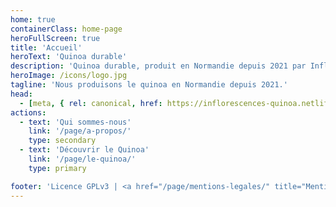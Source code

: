 ```yaml
---
home: true
containerClass: home-page
heroFullScreen: true
title: 'Accueil'
heroText: 'Quinoa durable'
description: 'Quinoa durable, produit en Normandie depuis 2021 par Inflorescences.'
heroImage: /icons/logo.jpg
tagline: 'Nous produisons le quinoa en Normandie depuis 2021.'
head:
  - [meta, { rel: canonical, href: https://inflorescences-quinoa.netlify.app/ }]
actions:
  - text: 'Qui sommes-nous'
    link: '/page/a-propos/'
    type: secondary
  - text: 'Découvrir le Quinoa'
    link: '/page/le-quinoa/'
    type: primary

footer: 'Licence GPLv3 | <a href="/page/mentions-legales/" title="Mentions légales">Mentions légales</a>'
---
```

